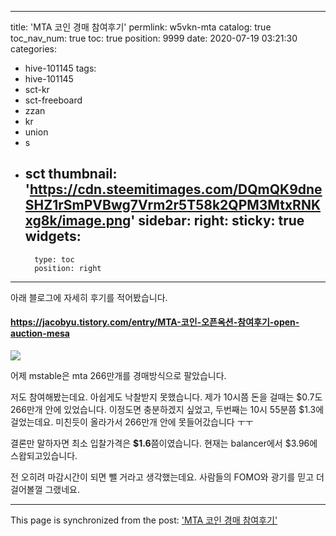 
---
title: 'MTA 코인 경매 참여후기'
permlink: w5vkn-mta
catalog: true
toc_nav_num: true
toc: true
position: 9999
date: 2020-07-19 03:21:30
categories:
- hive-101145
tags:
- hive-101145
- sct-kr
- sct-freeboard
- zzan
- kr
- union
- s
- sct
thumbnail: 'https://cdn.steemitimages.com/DQmQK9dneSHZ1rSmPVBwg7Vrm2r5T58k2QPM3MtxRNKxg8k/image.png'
sidebar:
    right:
        sticky: true
widgets:
    -
        type: toc
        position: right
---


아래 블로그에 자세히 후기를 적어봤습니다.

#### https://jacobyu.tistory.com/entry/MTA-코인-오픈옥션-참여후기-open-auction-mesa

![](https://cdn.steemitimages.com/DQmQK9dneSHZ1rSmPVBwg7Vrm2r5T58k2QPM3MtxRNKxg8k/image.png)

어제 mstable은 mta 266만개를 경매방식으로 팔았습니다.

저도 참여해봤는데요. 아쉽게도 낙찰받지 못했습니다. 제가 10시쯤 돈을 걸때는 $0.7도 266만개 안에 있었습니다. 이정도면 충분하겠지 싶었고, 두번째는 10시 55분쯤 $1.3에 걸었는데요. 미친듯이 올라가서 266만개 안에 못들어갔습니다 ㅜㅜ

 결론만 말하자면 최소 입찰가격은 **$1.6**쯤이였습니다. 현재는 balancer에서 $3.96에 스왑되고있습니다.


전 오히려 마감시간이 되면 뺄 거라고 생각했는데요. 사람들의 FOMO와 광기를 믿고 더 걸어볼껄 그랬네요.

- - -

This page is synchronized from the post: ['MTA 코인 경매 참여후기'](https://steemit.com/@jacobyu/w5vkn-mta)
